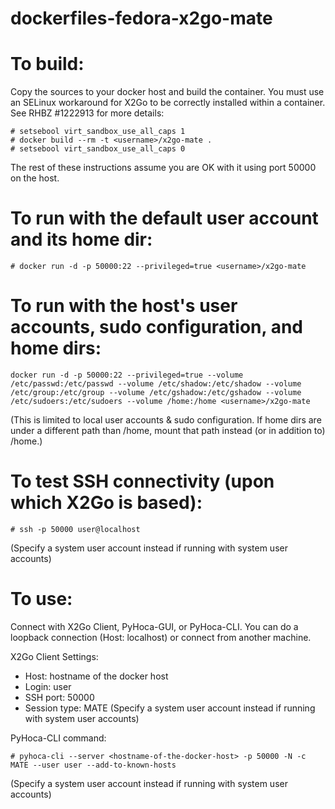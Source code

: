 # dockerfiles-fedora-x2go-mate

# To build:
Copy the sources to your docker host and build the container.
You must use an SELinux workaround for X2Go to be correctly installed within a container. See RHBZ #1222913 for more details:

	# setsebool virt_sandbox_use_all_caps 1
	# docker build --rm -t <username>/x2go-mate .
	# setsebool virt_sandbox_use_all_caps 0


The rest of these instructions assume you are OK with it using port 50000 on the host.

# To run with the default user account and its home dir:

	# docker run -d -p 50000:22 --privileged=true <username>/x2go-mate

# To run with the host's user accounts, sudo configuration, and home dirs:
	docker run -d -p 50000:22 --privileged=true --volume /etc/passwd:/etc/passwd --volume /etc/shadow:/etc/shadow --volume /etc/group:/etc/group --volume /etc/gshadow:/etc/gshadow --volume /etc/sudoers:/etc/sudoers --volume /home:/home <username>/x2go-mate

(This is limited to local user accounts & sudo configuration. If home dirs are under a different path than /home, mount that path instead (or in addition to) /home.)

# To test SSH connectivity (upon which X2Go is based):
	# ssh -p 50000 user@localhost
(Specify a system user account instead if running with system user accounts)

# To use:
Connect with X2Go Client, PyHoca-GUI, or PyHoca-CLI.
You can do a loopback connection (Host: localhost) or connect from another machine.

X2Go Client Settings:
* Host: hostname of the docker host
* Login: user
* SSH port: 50000
* Session type: MATE
(Specify a system user account instead if running with system user accounts)

PyHoca-CLI command:

	# pyhoca-cli --server <hostname-of-the-docker-host> -p 50000 -N -c MATE --user user --add-to-known-hosts
(Specify a system user account instead if running with system user accounts)
